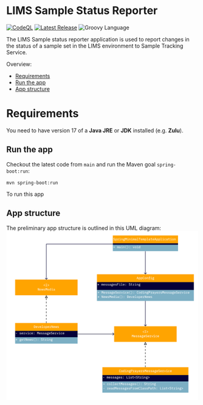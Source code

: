 # LIMS Sample Status Reporter 
[![CodeQL](https://github.com/qbicsoftware/sample-status-reporter/actions/workflows/codeql-analysis.yml/badge.svg?branch=main)](https://github.com/qbicsoftware/sample-status-reporter/actions/workflows/codeql-analysis.yml)
[![Latest Release ](https://img.shields.io/github/v/release/qbicsoftware/sample-status-reporter.svg)](https://github.com/qbicsoftware/sample-status-reporter/releases)
![Groovy Language](https://img.shields.io/badge/language-groovy-blue.svg)

The LIMS Sample status reporter application is used to report changes in the status of a sample set in the LIMS environment to Sample Tracking Service. 

Overview:

- [Requirements](#requirements)
- [Run the app](#run-the-app)
- [App structure](#app-structure)

# Requirements

You need to have version 17 of a **Java JRE** or **JDK** installed (e.g. **Zulu**).

## Run the app

Checkout the latest code from `main` and run the Maven goal `spring-boot:run`:

```
mvn spring-boot:run
```

To run this app 

## App structure

The preliminary app structure is outlined in this UML diagram:
![Bioinformatics Analysis Result Set ER](./docs/Spring%20Boot%20Starter%20Template%20UML.jpg)




